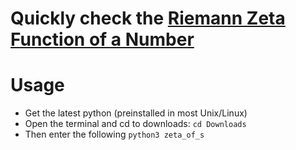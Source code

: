 # Quickly check the [Riemann Zeta Function of a Number](https://en.wikipedia.org/wiki/Riemann_zeta_function)

# Usage
* Get the latest python (preinstalled in most Unix/Linux)
* Open the terminal and cd to downloads: `cd Downloads`
* Then enter the following `python3 zeta_of_s`
